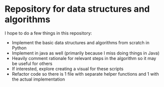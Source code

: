 # Repository for data structures and algorithms 

I hope to do a few things in this repository:

  - Implement the basic data structures and algorithms from scratch in Python
  - Implement in java as well (primarily because I miss doing things in Java)
  - Heavily comment rationale for relevant steps in the algorithm so it may be useful for others
  - If interested, explore creating a visual for these scripts
  - Refactor code so there is 1 file with separate helper functions and 1 with the actual implementation 
  
